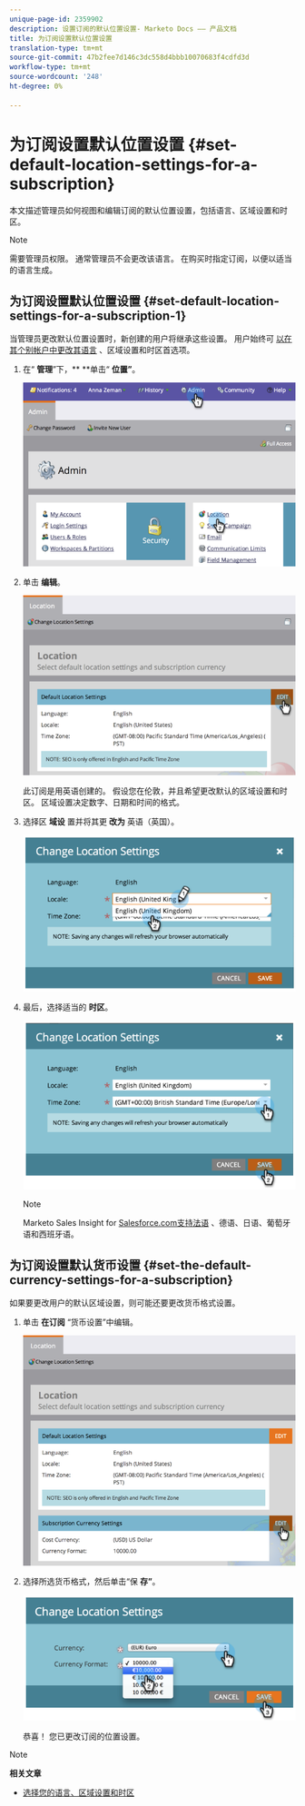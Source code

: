 ```yaml
---
unique-page-id: 2359902
description: 设置订阅的默认位置设置- Marketo Docs —— 产品文档
title: 为订阅设置默认位置设置
translation-type: tm+mt
source-git-commit: 47b2fee7d146c3dc558d4bbb10070683f4cdfd3d
workflow-type: tm+mt
source-wordcount: '248'
ht-degree: 0%

---
```



# 为订阅设置默认位置设置 {#set-default-location-settings-for-a-subscription}

本文描述管理员如何视图和编辑订阅的默认位置设置，包括语言、区域设置和时区。

>[!NOTE]
>
>需要管理员权限。 通常管理员不会更改该语言。 在购买时指定订阅，以便以适当的语言生成。

## 为订阅设置默认位置设置 {#set-default-location-settings-for-a-subscription-1}

当管理员更改默认位置设置时，新创建的用户将继承这些设置。 用户始终可 [以在其个别帐户中更改其语言](select-your-language-locale-and-time-zone.md) 、区域设置和时区首选项。

1. 在“ **管理**”下，** **单击“ **位置”**。

   ![](assets/image2014-11-7-11-3a39-3a17.png)

1. 单击 **编辑**。

   ![](assets/image2014-11-7-11-3a40-3a39.png)

   此订阅是用英语创建的。 假设您在伦敦，并且希望更改默认的区域设置和时区。 区域设置决定数字、日期和时间的格式。

1. 选择区 **域设** 置并将其更 **改为** 英语（英国）。

   ![](assets/image2014-11-7-11-3a51-3a26.png)

1. 最后，选择适当的 **时区**。

   ![](assets/image2014-11-7-14-3a42-3a34.png)

   >[!NOTE]
   >
   >Marketo Sales Insight for [Salesforce.com支持法语](http://salesforce.com/) 、德语、日语、葡萄牙语和西班牙语。

## 为订阅设置默认货币设置 {#set-the-default-currency-settings-for-a-subscription}

如果要更改用户的默认区域设置，则可能还要更改货币格式设置。

1. 单击 **在订阅** “货币设置”中编辑。

   ![](assets/image2014-11-7-15-3a50-3a33.png)

1. 选择所选货币格式，然后单击“保 **存”**。

   ![](assets/image2014-11-7-15-3a58-3a21.png)

   恭喜！ 您已更改订阅的位置设置。

>[!NOTE]
>
>**相关文章**
>
>* [选择您的语言、区域设置和时区](select-your-language-locale-and-time-zone.md)

>



